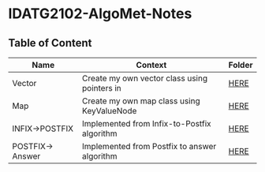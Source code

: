 # IDATG2102-AlgoMet-Notes


## Table of Content


| **Name**         | **Context**                                   | **Folder** |
|------------------|-----------------------------------------------|------------|
| Vector           | Create my own vector class using pointers in  |[HERE](https://github.com/KjetilIN/IDATG2102-AlgoMet-Notes/tree/main/Vector)|
| Map              | Create my own map class using KeyValueNode    |[HERE](https://github.com/KjetilIN/IDATG2102-AlgoMet-Notes/tree/main/Map)|
| INFIX->POSTFIX   | Implemented from Infix-to-Postfix algorithm   |[HERE](https://github.com/KjetilIN/IDATG2102-AlgoMet-Notes/tree/main/Infix-Postfix/InfixToPostFix)|
| POSTFIX-> Answer | Implemented from Postfix to answer algorithm  |[HERE](https://github.com/KjetilIN/IDATG2102-AlgoMet-Notes/tree/main/Infix-Postfix/PostFixToAnswer)|
